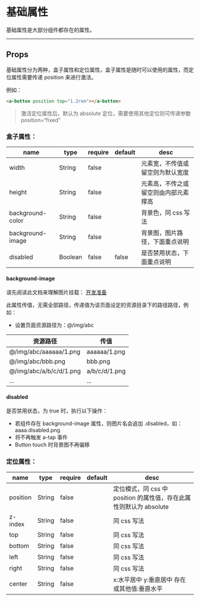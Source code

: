 # 基础属性

基础属性是大部分组件都存在的属性。

---

## Props

基础属性分为两种，盒子属性和定位属性，盒子属性是随时可以使用的属性，而定位属性需要传递 position 来进行激活。

例如：

```html
<a-button position top="1.2rem"></a-button>
```

> 激活定位属性后，默认为 absolute 定位，需要使用其他定位则可传递参数 position=“fixed”

### 盒子属性：

| name             | type    | require | default | desc                                 |
| ---------------- | ------- | ------- | ------- | ------------------------------------ |
| width            | String  | false   |         | 元素宽，不传值或留空则为默认宽度     |
| height           | String  | false   |         | 元素高，不传之或留空则由内部元素撑高 |
| background-color | String  | false   |         | 背景色，同 css 写法                  |
| background-image | String  | false   |         | 背景图，图片路径，下面重点说明       |
| disabled         | Boolean | false   | false   | 是否禁用状态，下面重点说明           |

#### background-image

请先阅读此文档来理解图片挂载： [开发准备](docs/require/beforeReady.md)

此属性传值，无需全部路径，传递值为该页面设定的资源目录下的路径路径，例如：

- 设置页面资源路径为：@/img/abc

| 资源路径                | 传值          |
| ----------------------- | ------------- |
| @/img/abc/aaaaaa/1.png  | aaaaaa/1.png  |
| @/img/abc/bbb.png       | bbb.png       |
| @/img/abc/a/b/c/d/1.png | a/b/c/d/1.png |
| ...                     | ...           |

#### disabled

是否禁用状态，为 true 时，执行以下操作：

- 若组件存在 background-image 属性，则图片名会追加 .disabled，如：aaaa.disabled.png
- 将不再触发 a-tap 事件
- Button touch 时背景图不再偏移

### 定位属性：

| name     | type   | require | default | desc                                                               |
| -------- | ------ | ------- | ------- | ------------------------------------------------------------------ |
| position | String | false   |         | 定位模式，同 css 中 position 的属性值，存在此属性则默认为 absolute |
| z-index  | String | false   |         | 同 css 写法                                                        |
| top      | String | false   |         | 同 css 写法                                                        |
| bottom   | String | false   |         | 同 css 写法                                                        |
| left     | String | false   |         | 同 css 写法                                                        |
| right    | String | false   |         | 同 css 写法                                                        |
| center   | String | false   |         | x:水平居中 y:垂直居中 存在或其他值:垂直水平                        |
